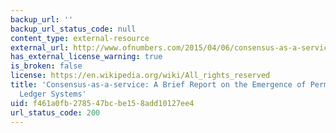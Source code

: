 ```yaml
---
backup_url: ''
backup_url_status_code: null
content_type: external-resource
external_url: http://www.ofnumbers.com/2015/04/06/consensus-as-a-service-a-brief-report-on-the-emergence-of-permissioned-distributed-ledger-systems/
has_external_license_warning: true
is_broken: false
license: https://en.wikipedia.org/wiki/All_rights_reserved
title: 'Consensus-as-a-service: A Brief Report on the Emergence of Permissioned, Distributed
  Ledger Systems'
uid: f461a0fb-2785-47bc-be15-8add10127ee4
url_status_code: 200
---
```

